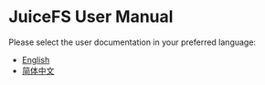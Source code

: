 # JuiceFS User Manual

Please select the user documentation in your preferred language:

- [English](en/README.md)
- [简体中文](zh_cn/README.md)
